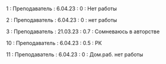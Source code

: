 1 : Преподаватель : 6.04.23 : 0 : Нет работы

2 : Преподаватель : 6.04.23 : 0 : нет работы

3 : Преподаватель : 21.03.23 : 0.7 : Сомневаюсь в авторстве 

10 : Преподаватель : 6.04.23 : 0.5 : РК

11 : Преподаватель : 6.04.23 : 0 : Дом.раб. нет работы
